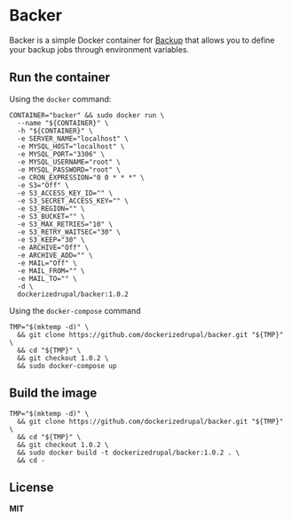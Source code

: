 # Backer

Backer is a simple Docker container for [Backup](https://github.com/backup/backup) 
that allows you to define your backup jobs through environment variables.

## Run the container

Using the `docker` command:

    CONTAINER="backer" && sudo docker run \
      --name "${CONTAINER}" \
      -h "${CONTAINER}" \
      -e SERVER_NAME="localhost" \
      -e MYSQL_HOST="localhost" \
      -e MYSQL_PORT="3306" \
      -e MYSQL_USERNAME="root" \
      -e MYSQL_PASSWORD="root" \
      -e CRON_EXPRESSION="0 0 * * *" \
      -e S3="Off" \
      -e S3_ACCESS_KEY_ID="" \
      -e S3_SECRET_ACCESS_KEY="" \
      -e S3_REGION="" \
      -e S3_BUCKET="" \
      -e S3_MAX_RETRIES="10" \
      -e S3_RETRY_WAITSEC="30" \
      -e S3_KEEP="30" \
      -e ARCHIVE="Off" \
      -e ARCHIVE_ADD="" \
      -e MAIL="Off" \
      -e MAIL_FROM="" \
      -e MAIL_TO="" \
      -d \
      dockerizedrupal/backer:1.0.2

Using the `docker-compose` command

    TMP="$(mktemp -d)" \
      && git clone https://github.com/dockerizedrupal/backer.git "${TMP}" \
      && cd "${TMP}" \
      && git checkout 1.0.2 \
      && sudo docker-compose up

## Build the image

    TMP="$(mktemp -d)" \
      && git clone https://github.com/dockerizedrupal/backer.git "${TMP}" \
      && cd "${TMP}" \
      && git checkout 1.0.2 \
      && sudo docker build -t dockerizedrupal/backer:1.0.2 . \
      && cd -

## License

**MIT**
